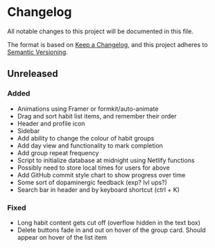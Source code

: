 # Changelog

All notable changes to this project will be documented in this file.

The format is based on [Keep a Changelog](https://keepachangelog.com/en/1.0.0/),
and this project adheres to [Semantic Versioning](https://semver.org/spec/v2.0.0.html).

## Unreleased

### Added

- Animations using Framer or formkit/auto-animate
- Drag and sort habit list items, and remember their order
- Header and profile icon
- Sidebar
- Add ability to change the colour of habit groups
- Add day view and functionality to mark completion
- Add group repeat frequency
- Script to initialize database at midnight using Netlify functions
- Possibly need to store local times for users for above
- Add GitHub commit style chart to show progress over time
- Some sort of dopaminergic feedback (exp? lvl ups?)
- Search bar in header and by keyboard shortcut (ctrl + K)

### Fixed

- Long habit content gets cut off (overflow hidden in the text box)
- Delete buttons fade in and out on hover of the group card. Should appear on hover of the list item
